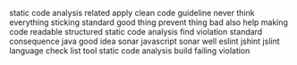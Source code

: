 static code analysis related apply clean code guideline never think everything sticking standard good thing prevent thing bad also help making code readable structured static code analysis find violation standard consequence java good idea sonar javascript sonar well eslint jshint jslint language check list tool static code analysis build failing violation